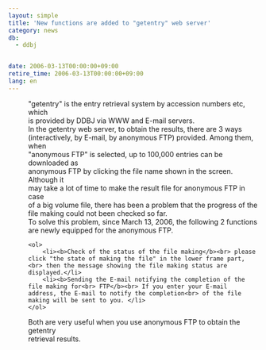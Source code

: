 ```yaml
---
layout: simple
title: 'New functions are added to "getentry" web server'
category: news
db:
  - ddbj


date: 2006-03-13T00:00:00+09:00
retire_time: 2006-03-13T00:00:00+09:00
lang: en
---
```


<html>
<dd>"getentry" is the entry retrieval system by accession numbers etc, which<br> is provided by DDBJ via WWW and E-mail servers.
<dd>In the getentry web server, to obtain the results, there are 3 ways<br> (interactively, by E-mail, by anonymous FTP) provided. Among them, when<br> "anonymous FTP" is selected, up to 100,000 entries can be downloaded as<br> anonymous FTP by clicking the file name shown in the screen. Although it<br> may take a lot of time to make the result file for anonymous FTP in case<br> of a big volume file, there has been a problem that the progress of the<br> file making could not been checked so far.
<dd>To solve this problem, since March 13, 2006, the following 2 functions<br> are newly equipped for the anonymous FTP.

    <ol>
        <li><b>Check of the status of the file making</b><br> please click "the state of making the file" in the lower frame part,<br> then the message showing the file making status are displayed.</li>
        <li><b>Sending the E-mail notifying the completion of the file making for<br> FTP</b><br> If you enter your E-mail address, the E-mail to notify the completion<br> of the file making will be sent to you. </li>
    </ol>
<dd>Both are very useful when you use anonymous FTP to obtain the getentry<br> retrieval results.</dd>
</dd>
</dd>
</dd>
</html>
